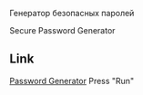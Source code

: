 Генератор безопасных паролей

Secure Password Generator

## Link

[Password Generator](https://replit.com/@Trifidu/SecurePasswordGenerator#Secure_Password_Generator.py)
Press "Run"
